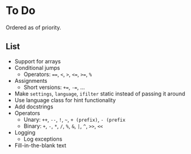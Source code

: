 # To Do

Ordered as of priority.

## List

* Support for arrays
* Conditional jumps
    - Operators: ``==``, ``<``, ``>``, ``<=``, ``>=``, ``%``
* Assignments
    - Short versions: ``+=``, ``-=``, ...
* Make ``settings``, ``language``, ``ifilter`` static instead of passing it around
* Use language class for hint functionality
* Add docstrings
* Operators
    - Unary: ``++``, ``--``, ``!``, ``~``, ``+ (prefix)``, ``- (prefix``
    - Binary: ``+``, ``-``, ``*``, ``/``, ``%``, ``&``, ``|``, ``^``, ``>>``, ``<<``
* Logging
    - Log exceptions
* Fill-in-the-blank text
